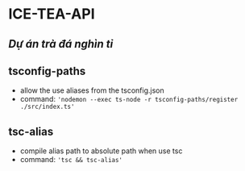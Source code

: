 # ICE-TEA-API

## _Dự án trà đá nghìn tỉ_

## tsconfig-paths
- allow the use aliases from the tsconfig.json
- command: `'nodemon --exec ts-node -r tsconfig-paths/register ./src/index.ts'`
## tsc-alias
- compile alias path to absolute path when use tsc
- command: `'tsc && tsc-alias'`
